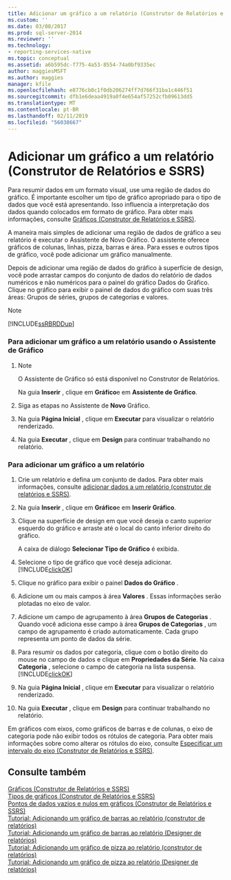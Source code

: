 ```yaml
---
title: Adicionar um gráfico a um relatório (Construtor de Relatórios e SSRS) | Microsoft Docs
ms.custom: ''
ms.date: 03/08/2017
ms.prod: sql-server-2014
ms.reviewer: ''
ms.technology:
- reporting-services-native
ms.topic: conceptual
ms.assetid: a6b595dc-f775-4a53-8554-74a0bf9335ec
author: maggiesMSFT
ms.author: maggies
manager: kfile
ms.openlocfilehash: e8776cb0c1f0db206274ff7d766f31ba1c446f51
ms.sourcegitcommit: dfb1e6deaa4919a0f4e654af57252cfb09613dd5
ms.translationtype: MT
ms.contentlocale: pt-BR
ms.lasthandoff: 02/11/2019
ms.locfileid: "56038667"
---
```

# <a name="add-a-chart-to-a-report-report-builder-and-ssrs"></a>Adicionar um gráfico a um relatório (Construtor de Relatórios e SSRS)
  Para resumir dados em um formato visual, use uma região de dados do gráfico. É importante escolher um tipo de gráfico apropriado para o tipo de dados que você está apresentando. Isso influencia a interpretação dos dados quando colocados em formato de gráfico. Para obter mais informações, consulte [Gráficos &#40;Construtor de Relatórios e SSRS&#41;](charts-report-builder-and-ssrs.md).  
  
 A maneira mais simples de adicionar uma região de dados de gráfico a seu relatório é executar o Assistente de Novo Gráfico. O assistente oferece gráficos de colunas, linhas, pizza, barras e área. Para esses e outros tipos de gráfico, você pode adicionar um gráfico manualmente.  
  
 Depois de adicionar uma região de dados do gráfico à superfície de design, você pode arrastar campos do conjunto de dados do relatório de dados numéricos e não numéricos para o painel do gráfico Dados do Gráfico. Clique no gráfico para exibir o painel de dados do gráfico com suas três áreas: Grupos de séries, grupos de categorias e valores.  
  
> [!NOTE]  
>  [!INCLUDE[ssRBRDDup](../../includes/ssrbrddup-md.md)]  
  
### <a name="to-add-a-chart-to-a-report-by-using-the-chart-wizard"></a>Para adicionar um gráfico a um relatório usando o Assistente de Gráfico  
  
1.  > [!NOTE]  
    >  O Assistente de Gráfico só está disponível no Construtor de Relatórios.  
  
     Na guia **Inserir** , clique em **Gráfico**e em **Assistente de Gráfico**.  
  
2.  Siga as etapas no Assistente de **Novo** Gráfico.  
  
3.  Na guia **Página Inicial** , clique em **Executar** para visualizar o relatório renderizado.  
  
4.  Na guia **Executar** , clique em **Design** para continuar trabalhando no relatório.  
  
### <a name="to-add-a-chart-to-a-report"></a>Para adicionar um gráfico a um relatório  
  
1.  Crie um relatório e defina um conjunto de dados. Para obter mais informações, consulte [adicionar dados a um relatório &#40;construtor de relatórios e SSRS&#41;](../report-data/report-datasets-ssrs.md).  
  
2.  Na guia **Inserir** , clique em **Gráfico**e em **Inserir Gráfico**.  
  
3.  Clique na superfície de design em que você deseja o canto superior esquerdo do gráfico e arraste até o local do canto inferior direito do gráfico.  
  
     A caixa de diálogo **Selecionar Tipo de Gráfico** é exibida.  
  
4.  Selecione o tipo de gráfico que você deseja adicionar. [!INCLUDE[clickOK](../../../includes/clickok-md.md)]  
  
5.  Clique no gráfico para exibir o painel **Dados do Gráfico** .  
  
6.  Adicione um ou mais campos à área **Valores** . Essas informações serão plotadas no eixo de valor.  
  
7.  Adicione um campo de agrupamento à área **Grupos de Categorias** . Quando você adiciona esse campo à área **Grupos de Categorias** , um campo de agrupamento é criado automaticamente. Cada grupo representa um ponto de dados da série.  
  
8.  Para resumir os dados por categoria, clique com o botão direito do mouse no campo de dados e clique em **Propriedades da Série**. Na caixa **Categoria** , selecione o campo de categoria na lista suspensa. [!INCLUDE[clickOK](../../../includes/clickok-md.md)]  
  
9. Na guia **Página Inicial** , clique em **Executar** para visualizar o relatório renderizado.  
  
10. Na guia **Executar** , clique em **Design** para continuar trabalhando no relatório.  
  
 Em gráficos com eixos, como gráficos de barras e de colunas, o eixo de categoria pode não exibir todos os rótulos de categoria. Para obter mais informações sobre como alterar os rótulos do eixo, consulte [Especificar um intervalo do eixo &#40;Construtor de Relatórios e SSRS&#41;](specify-an-axis-interval-report-builder-and-ssrs.md).  
  
## <a name="see-also"></a>Consulte também  
 [Gráficos &#40;Construtor de Relatórios e SSRS&#41;](charts-report-builder-and-ssrs.md)   
 [Tipos de gráficos &#40;Construtor de Relatórios e SSRS&#41;](chart-types-report-builder-and-ssrs.md)   
 [Pontos de dados vazios e nulos em gráficos &#40;Construtor de Relatórios e SSRS&#41;](empty-and-null-data-points-in-charts-report-builder-and-ssrs.md)   
 [Tutorial: Adicionando um gráfico de barras ao relatório (construtor de relatórios)](https://go.microsoft.com/fwlink/?LinkId=198052)   
 [Tutorial: Adicionando um gráfico de barras ao relatório (Designer de relatórios)](https://go.microsoft.com/fwlink/?LinkId=198042)   
 [Tutorial: Adicionando um gráfico de pizza ao relatório (construtor de relatórios)](https://go.microsoft.com/fwlink/?LinkId=198051)   
 [Tutorial: Adicionando um gráfico de pizza ao relatório (Designer de relatórios)](https://go.microsoft.com/fwlink/?LinkId=198041)  
  
  
